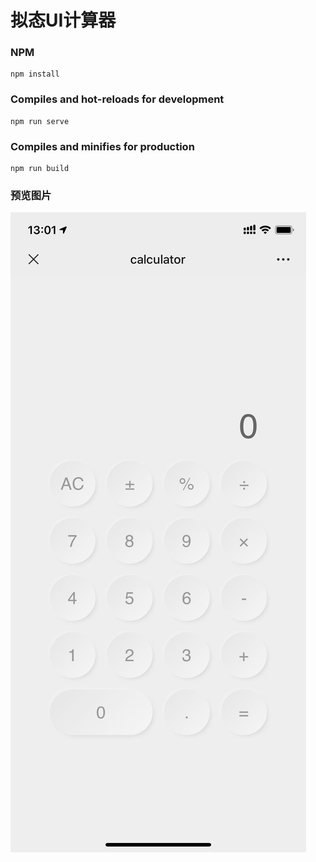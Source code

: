 # 拟态UI计算器

### NPM
```
npm install
```

### Compiles and hot-reloads for development
```
npm run serve
```

### Compiles and minifies for production
```
npm run build
```
### 预览图片
![avatar](https://github.com/knight-L/calculator/blob/master/src/assets/bc535418d0e3ec9ea352b57a16ff049.jpg)
